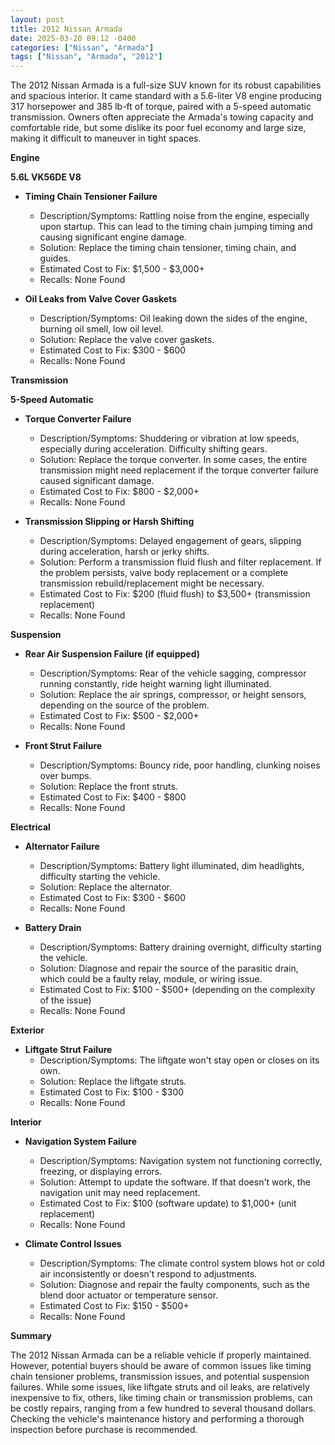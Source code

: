 ```yaml
---
layout: post
title: 2012 Nissan Armada
date: 2025-03-20 09:12 -0400
categories: ["Nissan", "Armada"]
tags: ["Nissan", "Armada", "2012"]
---
```

The 2012 Nissan Armada is a full-size SUV known for its robust capabilities and spacious interior. It came standard with a 5.6-liter V8 engine producing 317 horsepower and 385 lb-ft of torque, paired with a 5-speed automatic transmission. Owners often appreciate the Armada's towing capacity and comfortable ride, but some dislike its poor fuel economy and large size, making it difficult to maneuver in tight spaces.

**Engine**

**5.6L VK56DE V8**

*   **Timing Chain Tensioner Failure**
    *   Description/Symptoms: Rattling noise from the engine, especially upon startup. This can lead to the timing chain jumping timing and causing significant engine damage.
    *   Solution: Replace the timing chain tensioner, timing chain, and guides.
    *   Estimated Cost to Fix: $1,500 - $3,000+
    *   Recalls: None Found

*   **Oil Leaks from Valve Cover Gaskets**
    *   Description/Symptoms: Oil leaking down the sides of the engine, burning oil smell, low oil level.
    *   Solution: Replace the valve cover gaskets.
    *   Estimated Cost to Fix: $300 - $600
    *   Recalls: None Found

**Transmission**

**5-Speed Automatic**

*   **Torque Converter Failure**
    *   Description/Symptoms: Shuddering or vibration at low speeds, especially during acceleration. Difficulty shifting gears.
    *   Solution: Replace the torque converter. In some cases, the entire transmission might need replacement if the torque converter failure caused significant damage.
    *   Estimated Cost to Fix: $800 - $2,000+
    *   Recalls: None Found

*   **Transmission Slipping or Harsh Shifting**
    *   Description/Symptoms: Delayed engagement of gears, slipping during acceleration, harsh or jerky shifts.
    *   Solution: Perform a transmission fluid flush and filter replacement. If the problem persists, valve body replacement or a complete transmission rebuild/replacement might be necessary.
    *   Estimated Cost to Fix: $200 (fluid flush) to $3,500+ (transmission replacement)
    *   Recalls: None Found

**Suspension**

*   **Rear Air Suspension Failure (if equipped)**
    *   Description/Symptoms: Rear of the vehicle sagging, compressor running constantly, ride height warning light illuminated.
    *   Solution: Replace the air springs, compressor, or height sensors, depending on the source of the problem.
    *   Estimated Cost to Fix: $500 - $2,000+
    *   Recalls: None Found

*   **Front Strut Failure**
    *   Description/Symptoms: Bouncy ride, poor handling, clunking noises over bumps.
    *   Solution: Replace the front struts.
    *   Estimated Cost to Fix: $400 - $800
    *   Recalls: None Found

**Electrical**

*   **Alternator Failure**
    *   Description/Symptoms: Battery light illuminated, dim headlights, difficulty starting the vehicle.
    *   Solution: Replace the alternator.
    *   Estimated Cost to Fix: $300 - $600
    *   Recalls: None Found

*   **Battery Drain**
    *   Description/Symptoms: Battery draining overnight, difficulty starting the vehicle.
    *   Solution: Diagnose and repair the source of the parasitic drain, which could be a faulty relay, module, or wiring issue.
    *   Estimated Cost to Fix: $100 - $500+ (depending on the complexity of the issue)
    *   Recalls: None Found

**Exterior**

*   **Liftgate Strut Failure**
    *   Description/Symptoms: The liftgate won't stay open or closes on its own.
    *   Solution: Replace the liftgate struts.
    *   Estimated Cost to Fix: $100 - $300
    *   Recalls: None Found

**Interior**

*   **Navigation System Failure**
    *   Description/Symptoms: Navigation system not functioning correctly, freezing, or displaying errors.
    *   Solution: Attempt to update the software. If that doesn't work, the navigation unit may need replacement.
    *   Estimated Cost to Fix: $100 (software update) to $1,000+ (unit replacement)
    *   Recalls: None Found

*   **Climate Control Issues**
    *   Description/Symptoms: The climate control system blows hot or cold air inconsistently or doesn't respond to adjustments.
    *   Solution: Diagnose and repair the faulty components, such as the blend door actuator or temperature sensor.
    *   Estimated Cost to Fix: $150 - $500+
    *   Recalls: None Found

**Summary**

The 2012 Nissan Armada can be a reliable vehicle if properly maintained. However, potential buyers should be aware of common issues like timing chain tensioner problems, transmission issues, and potential suspension failures. While some issues, like liftgate struts and oil leaks, are relatively inexpensive to fix, others, like timing chain or transmission problems, can be costly repairs, ranging from a few hundred to several thousand dollars. Checking the vehicle's maintenance history and performing a thorough inspection before purchase is recommended.

